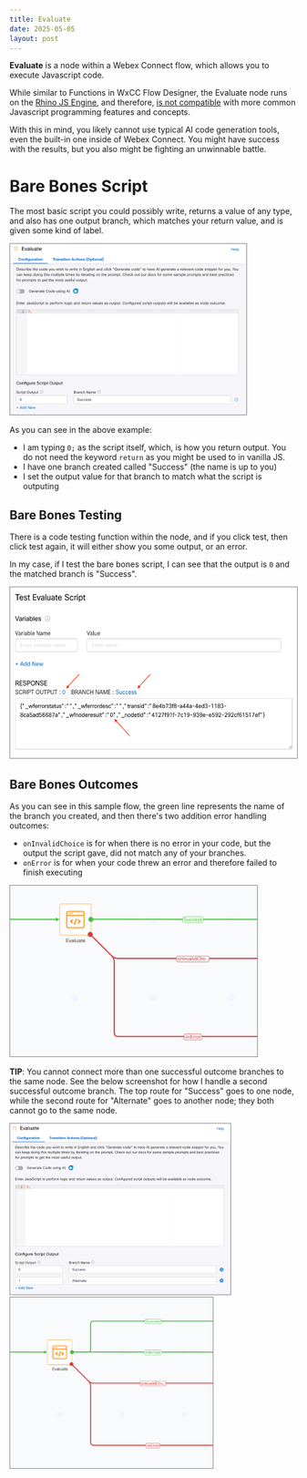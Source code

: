```yaml
---
title: Evaluate
date: 2025-05-05
layout: post
---
```


**Evaluate** is a node within a Webex Connect flow, which allows you to execute Javascript code.

While similar to Functions in WxCC Flow Designer, the Evaluate node runs on the [Rhino JS Engine](<https://en.wikipedia.org/wiki/Rhino_(JavaScript_engine)>), and therefore, [is not compatible](https://mozilla.github.io/rhino/compat/engines.html) with more common Javascript programming features and concepts.

With this in mind, you likely cannot use typical AI code generation tools, even the built-in one inside of Webex Connect. You might have success with the results, but you also might be fighting an unwinnable battle.

# Bare Bones Script

The most basic script you could possibly write, returns a value of any type, and also has one output branch, which matches your return value, and is given some kind of label.

<img style="border: 1px solid grey;" src="/assets/images/Evaluate/bare-bones.png" height="300" />

As you can see in the above example:

- I am typing `0;` as the script itself, which, is how you return output. You do not need the keyword `return` as you might be used to in vanilla JS.
- I have one branch created called "Success" (the name is up to you)
- I set the output value for that branch to match what the script is outputing

## Bare Bones Testing

There is a code testing function within the node, and if you click test, then click test again, it will either show you some output, or an error.

In my case, if I test the bare bones script, I can see that the output is `0` and the matched branch is "Success".

<img style="border: 1px solid grey;" src="/assets/images/Evaluate/bare-bones-test.png" height="300" />

## Bare Bones Outcomes

As you can see in this sample flow, the green line represents the name of the branch you created, and then there's two addition error handling outcomes:

- `onInvalidChoice` is for when there is no error in your code, but the output the script gave, did not match any of your branches.
- `onError` is for when your code threw an error and therefore failed to finish executing

<img style="border: 1px solid grey;" src="/assets/images/Evaluate/bare-bones-outcomes.png" height="300" />

**TIP**: You cannot connect more than one successful outcome branches to the same node. See the below screenshot for how I handle a second successful outcome branch. The top route for "Success" goes to one node, while the second route for "Alternate" goes to another node; they both cannot go to the same node.

<img style="border: 1px solid grey;" src="/assets/images/Evaluate/bare-bones-second-outcome-1.png" height="300" />

<img style="border: 1px solid grey;" src="/assets/images/Evaluate/bare-bones-second-outcome-2.png" height="300" />

